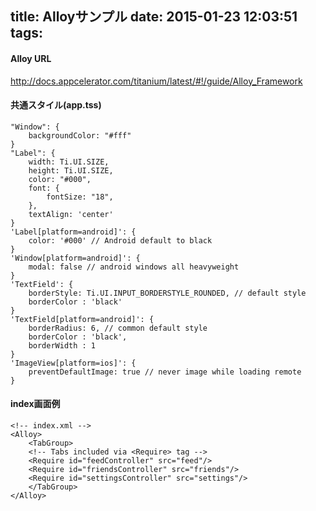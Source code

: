 title: Alloyサンプル
date: 2015-01-23 12:03:51
tags:
---

#### Alloy URL

http://docs.appcelerator.com/titanium/latest/#!/guide/Alloy_Framework

#### 共通スタイル(app.tss)

~~~
"Window": {
    backgroundColor: "#fff"
}
"Label": {
    width: Ti.UI.SIZE,
    height: Ti.UI.SIZE,
    color: "#000",
    font: {
        fontSize: "18",
    },
    textAlign: 'center'
}
'Label[platform=android]': {
    color: '#000' // Android default to black
}
'Window[platform=android]': {
    modal: false // android windows all heavyweight
}
'TextField': {
    borderStyle: Ti.UI.INPUT_BORDERSTYLE_ROUNDED, // default style
    borderColor : 'black'
}
'TextField[platform=android]': {
    borderRadius: 6, // common default style
    borderColor : 'black',
    borderWidth : 1
}
'ImageView[platform=ios]': {
    preventDefaultImage: true // never image while loading remote
}
~~~

#### index画面例

~~~
<!-- index.xml -->
<Alloy>
    <TabGroup>
    <!-- Tabs included via <Require> tag -->
    <Require id="feedController" src="feed"/>
    <Require id="friendsController" src="friends"/>
    <Require id="settingsController" src="settings"/>
    </TabGroup>
</Alloy>
~~~

